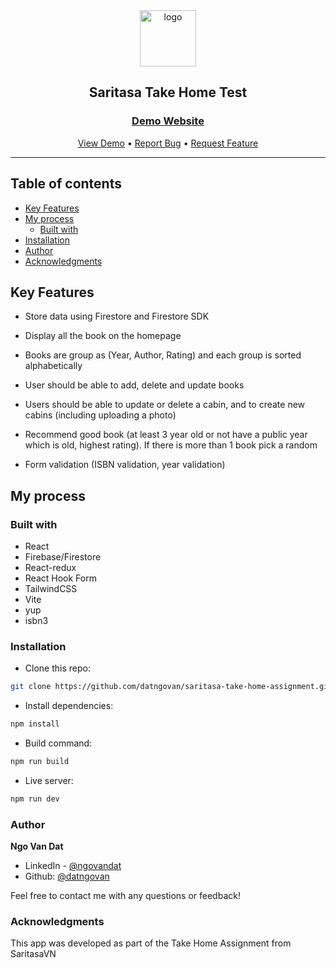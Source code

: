 <div align="center">

  <img src="./public/logo-dark.png" alt="logo" width="90" height="auto">

  <h2>Saritasa Take Home Test</h2>

  <h3>
    <a href="https://saritasa-take-home-assignment.vercel.app">
      <strong>Demo Website</strong>
    </a>
  </h3>

  <div align="center">
    <a href="https://saritasa-take-home-assignment.vercel.app">View Demo</a>
    •
    <a href="https://github.com/datngovan/saritasa-take-home-assignment/issues">Report Bug</a>
    •
    <a href="https://github.com/datngovan/saritasa-take-home-assignment/pulls">Request Feature</a>
  </div>

  <hr>

</div>

## Table of contents

- [Key Features](#key-features)
- [My process](#my-process)
  - [Built with](#built-with)
- [Installation](#installation)
- [Author](#author)
- [Acknowledgments](#acknowledgments)
## Key Features

- Store data using Firestore and Firestore SDK

- Display all the book on the homepage

- Books are group as (Year, Author, Rating) and each group is sorted alphabetically

- User should be able to add, delete and update books

- Users should be able to update or delete a cabin, and to create new cabins (including uploading a photo)

- Recommend good book (at least 3 year old or not have a public year which is old, highest rating). If there is more than 1 book pick a random 

- Form validation (ISBN validation, year validation)
## My process

### Built with

- React
- Firebase/Firestore
- React-redux
- React Hook Form
- TailwindCSS
- Vite
- yup
- isbn3
### Installation

- Clone this repo:

```sh
git clone https://github.com/datngovan/saritasa-take-home-assignment.git
```

- Install dependencies:

```sh
npm install
```

- Build command:

```sh
npm run build
```

- Live server:

```sh
npm run dev
```
### Author

<b>Ngo Van Dat</b>

- LinkedIn - [@ngovandat](https://www.linkedin.com/in/dat-ngo-517a5b222/)
- Github: [@datngovan](https://github.com/datngovan)

Feel free to contact me with any questions or feedback!

### Acknowledgments

This app was developed as part of the Take Home Assignment from SaritasaVN

